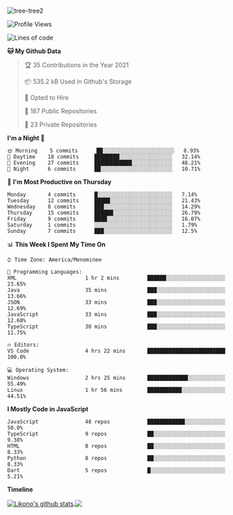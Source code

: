![tree-tree2](https://user-images.githubusercontent.com/15727947/99866266-688a6380-2b75-11eb-958b-273006b198d8.jpg)


<!--START_SECTION:waka-->
![Profile Views](http://img.shields.io/badge/Profile%20Views-0-blue)

![Lines of code](https://img.shields.io/badge/From%20Hello%20World%20I%27ve%20Written-12.4%20million%20lines%20of%20code-blue)

**🐱 My Github Data** 

> 🏆 35 Contributions in the Year 2021
 > 
> 📦 535.2 kB Used in Github's Storage 
 > 
> 💼 Opted to Hire
 > 
> 📜 187 Public Repositories 
 > 
> 🔑 23 Private Repositories  
 > 
**I'm a Night 🦉** 

```text
🌞 Morning    5 commits      ██░░░░░░░░░░░░░░░░░░░░░░░   8.93% 
🌆 Daytime    18 commits     ████████░░░░░░░░░░░░░░░░░   32.14% 
🌃 Evening    27 commits     ████████████░░░░░░░░░░░░░   48.21% 
🌙 Night      6 commits      ██░░░░░░░░░░░░░░░░░░░░░░░   10.71%

```
📅 **I'm Most Productive on Thursday** 

```text
Monday       4 commits      █░░░░░░░░░░░░░░░░░░░░░░░░   7.14% 
Tuesday      12 commits     █████░░░░░░░░░░░░░░░░░░░░   21.43% 
Wednesday    8 commits      ███░░░░░░░░░░░░░░░░░░░░░░   14.29% 
Thursday     15 commits     ██████░░░░░░░░░░░░░░░░░░░   26.79% 
Friday       9 commits      ████░░░░░░░░░░░░░░░░░░░░░   16.07% 
Saturday     1 commits      ░░░░░░░░░░░░░░░░░░░░░░░░░   1.79% 
Sunday       7 commits      ███░░░░░░░░░░░░░░░░░░░░░░   12.5%

```


📊 **This Week I Spent My Time On** 

```text
⌚︎ Time Zone: America/Menominee

💬 Programming Languages: 
XML                      1 hr 2 mins         ██████░░░░░░░░░░░░░░░░░░░   23.65% 
Java                     35 mins             ███░░░░░░░░░░░░░░░░░░░░░░   13.66% 
JSON                     33 mins             ███░░░░░░░░░░░░░░░░░░░░░░   12.69% 
JavaScript               33 mins             ███░░░░░░░░░░░░░░░░░░░░░░   12.68% 
TypeScript               30 mins             ███░░░░░░░░░░░░░░░░░░░░░░   11.75%

🔥 Editors: 
VS Code                  4 hrs 22 mins       █████████████████████████   100.0%

💻 Operating System: 
Windows                  2 hrs 25 mins       █████████████░░░░░░░░░░░░   55.49% 
Linux                    1 hr 56 mins        ███████████░░░░░░░░░░░░░░   44.51%

```

**I Mostly Code in JavaScript** 

```text
JavaScript               48 repos            ████████████░░░░░░░░░░░░░   50.0% 
TypeScript               9 repos             ██░░░░░░░░░░░░░░░░░░░░░░░   9.38% 
HTML                     8 repos             ██░░░░░░░░░░░░░░░░░░░░░░░   8.33% 
Python                   8 repos             ██░░░░░░░░░░░░░░░░░░░░░░░   8.33% 
Dart                     5 repos             █░░░░░░░░░░░░░░░░░░░░░░░░   5.21%

```


**Timeline**

<!--END_SECTION:waka-->


<a href="https://github.com/ianlikono">
  <img align="center" src="https://github-readme-stats.anuraghazra1.vercel.app/api?username=ianlikono&show_icons=true&include_all_commits=true&theme=material-palenight" alt="Likono's github stats" />
</a>
<a href="https://github.com/ianlikono">
  <img align="center" src="https://github-readme-stats.anuraghazra1.vercel.app/api/top-langs/?username=ianlikono&layout=compact&theme=material-palenight" />
</a>

